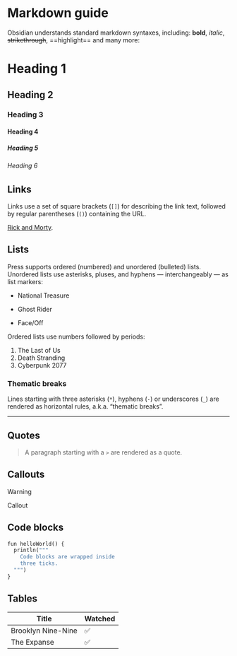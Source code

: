 # Markdown guide

Obsidian understands standard markdown syntaxes, including: **bold**, *italic*, ~~strikethrough~~, ==highlight== and many more:

# Heading 1
## Heading 2
### Heading 3
#### Heading 4
##### Heading 5
###### Heading 6


## Links
Links use a set of square brackets (`[]`) for describing the link text, followed by regular parentheses (`()`) containing the URL.

[Rick and Morty](https://www.imdb.com/title/tt2861424/).

## Lists
Press supports ordered (numbered) and unordered (bulleted) lists. Unordered lists use asterisks, pluses, and hyphens — interchangeably — as list markers:

- National Treasure
+ Ghost Rider
* Face/Off

Ordered lists use numbers followed by periods:

1. The Last of Us
2. Death Stranding
3. Cyberpunk 2077

### Thematic breaks
Lines starting with three asterisks (`*`), hyphens (`-`) or underscores (`_`) are rendered as horizontal rules, a.k.a. “thematic breaks”.

---

## Quotes
> A paragraph starting with a `>` are rendered as a quote.

## Callouts

> [!warning] 
> Callout

## Code blocks
```python
fun helloWorld() {
  println("""
    Code blocks are wrapped inside
    three ticks.
  """)
}
```


## Tables
| Title              | Watched |
| ------------------ | ------- |
| Brooklyn Nine-Nine | ✅      |
| The Expanse        | ✅        |
